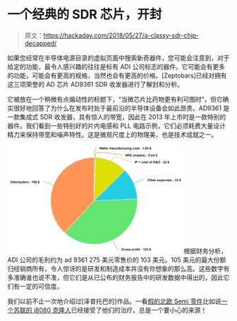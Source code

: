 # 一个经典的 SDR 芯片，开封

> 原文：<https://hackaday.com/2018/05/27/a-classy-sdr-chip-decapped/>

如果您经常在半导体电源目录的虚拟页面中搜索新奇器件，您可能会注意到，对于给定的功能，最令人感兴趣的往往是标有 ADI 公司标志的器件。它可能会有更多的功能，可能会有更高的规格，当然也会有更高的价格。[Zeptobars]已经对拥有这三项荣誉的 AD 芯片 AD9361 SDR 收发器进行了解封和分析。

它被放在一个稍微有点煽动性的标题下，“当微芯片比药物更有利可图时”，但它确实很好地回答了为什么在发布时处于最前沿的半导体设备会如此昂贵。AD9361 是一款集成式 SDR 收发器，具有惊人的带宽，因此在 2013 年上市时是一款特别的器件。我们看到一些特别好的片内电感和 PLL 电路示例，它们必须耗费大量设计精力来保持带宽和噪声特性。这是微观尺度上的物理美，也是技术成就之一。

![](img/1515911d73b6e3d253cae3b47a737096.png)根据财务分析，ADI 公司的毛利约为 ad 9361 275 美元零售价的 103 美元。105 美元的最大份额归经销商所有，令人惊讶的是研发和制造成本并没有你想象的那么高。这些数字有多准确谁也说不准，但它们是从已公布的财务报告中的研发数据中得出的，因此它们有一定的可信度。

我们以前不止一次地介绍过[泽普托巴的]作品。一看[假的北欧 Semi 零件](https://hackaday.com/2015/02/23/nordic-nrf24l01-real-vs-fake/)比如说[一个苏联的 i8080 克隆人](https://hackaday.com/2015/03/07/looking-inside-the-kr580vm80a-soviet-i8080-clone/)已经接受了他们的治疗。总是一个要小心的来源！